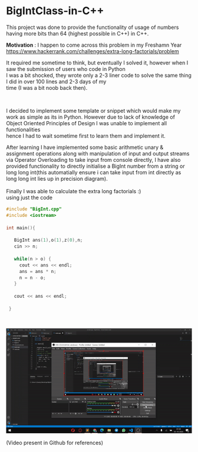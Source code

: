 # BigIntClass-in-C++
This project was done to provide the functionality of usage of numbers having more bits than 64 (highest possible in C++) in C++.

__Motivation__ : I happen to come across this problem in my Freshamn Year \
https://www.hackerrank.com/challenges/extra-long-factorials/problem 

It required me sometime to think, but eventually I solved it, however when I saw the submission of users who code in Python\
I was a bit shocked, they wrote only a 2-3 liner code to solve the same thing I did in over 100 lines and 2-3 days of my\
time (I was a bit noob back then). 

&nbsp;

I decided to implement some template or snippet which would make my work as simple as its in Python.
However due to lack of knowledge of Object Oriented Principles of Design I was unable to implement all functionalities\
hence I had to wait sometime first to learn them and implement it. 

After learning I have implemented some basic arithmetic unary & assignment operations along with manipulation of input and output streams via Operator Overloading to take input from console directly, I have also provided functionality to directly initialise a BigInt number from a string or long long int(this automatially ensure i can take input from int directly as long long int lies up in precision diagram).
\
\
Finally I was able to calculate the extra long factorials :)  \
using just the code 
```cpp
#include "BigInt.cpp"
#include <iostream>

int main(){
    
   BigInt ans(1),o(1),z(0),n;
   cin >> n;

   while(n > o) {
   	 cout << ans << endl;
   	 ans = ans * n;
   	 n = n - o;
   }

   cout << ans << endl;
 
 }
```

&nbsp;

![](demo%20gif.gif)

(Video present in Github for references)
